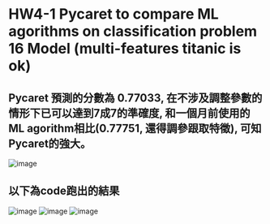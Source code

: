 # HW4-1 Pycaret to compare ML agorithms on classification problem 16 Model (multi-features titanic is ok)
## Pycaret 預測的分數為 0.77033, 在不涉及調整參數的情形下已可以達到7成7的準確度, 和一個月前使用的ML agorithm相比(0.77751, 還得調參跟取特徵), 可知Pycaret的強大。
![image](https://github.com/user-attachments/assets/81e2445d-ebcd-4a46-a123-5d6fd30d92c7)

## 以下為code跑出的結果
![image](https://github.com/user-attachments/assets/e4557b24-ddeb-4c4f-b778-fae5a3ee4cde)
![image](https://github.com/user-attachments/assets/ab054a54-3773-44ee-8616-61df5e943b5b)
![image](https://github.com/user-attachments/assets/744ad627-4408-4d1b-908e-d57b4752fad3)



